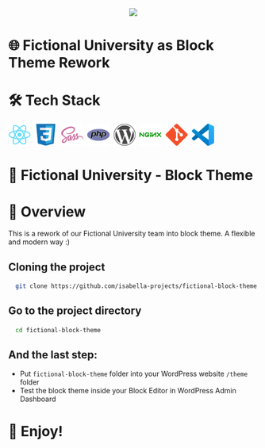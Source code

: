 <div align="center">
    <img src="https://i.imgur.com/YlGrpaq.png" width="800px" height="auto">
</div>

# 🌐 Fictional University as Block Theme Rework

# 🛠 Tech Stack

<div>
    <img src="https://github.com/devicons/devicon/blob/master/icons/react/react-original.svg" title="ReactJS" alt="ReactJS" width="45" height="45"/>&nbsp;
    <img src="https://github.com/devicons/devicon/blob/master/icons/css3/css3-original.svg" title="CSS3" alt="CSS3" width="45" height="45"/>&nbsp;
    <img src="https://github.com/devicons/devicon/blob/master/icons/sass/sass-original.svg" title="SASS" alt="SASS" width="45" height="45"/>&nbsp;
    <img src="https://github.com/devicons/devicon/blob/master/icons/php/php-original.svg" title="PHP" alt="PHP" width="45" height="45"/>&nbsp;
    <img src="https://github.com/devicons/devicon/blob/master/icons/wordpress/wordpress-plain.svg" title="WordPress" alt="WordPress" width="45" height="45"/>&nbsp;
    <img src="https://github.com/devicons/devicon/blob/master/icons/nginx/nginx-original.svg" title="nginx" alt="nginx" width="45" height="45"/>&nbsp;
    <img src="https://github.com/devicons/devicon/blob/master/icons/git/git-original.svg" title="Git" alt="Git" width="45" height="45"/>&nbsp;
    <img src="https://github.com/devicons/devicon/blob/master/icons/vscode/vscode-original.svg" title="VSCode" alt="VSCode" width="45" height="45"/>
</div>

# 🧪 Fictional University - Block Theme

# 📝 Overview

This is a rework of our Fictional University team into block theme. A flexible and modern way :)

## Cloning the project

```bash
  git clone https://github.com/isabella-projects/fictional-block-theme.git
```

## Go to the project directory

```bash
  cd fictional-block-theme
```

## And the last step:

-   Put `fictional-block-theme` folder into your WordPress website `/theme` folder
-   Test the block theme inside your Block Editor in WordPress Admin Dashboard

# 🧪 Enjoy!

